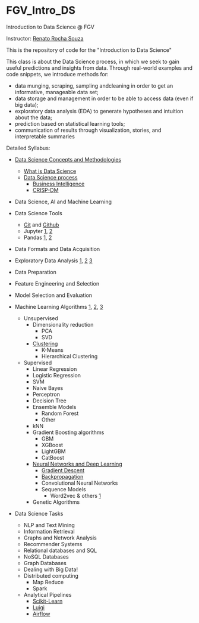 # FGV_Intro_DS
Introduction to Data Science @ FGV

Instructor: [Renato Rocha Souza](http://emap.fgv.br/corpo-docente/renato-rocha-souza)

This is the repository of code for the "Introduction to Data Science"

This class is about the Data Science process, in which we seek to gain useful predictions and insights from data. 
Through real-world examples and code snippets, we introduce methods for:

+ data munging, scraping, sampling andcleaning in order to get an informative, manageable data set;
+ data storage and management in order to be able to access data (even if big data);
+ exploratory data analysis (EDA) to generate hypotheses and intuition about the data;
+ prediction based on statistical learning tools;
+ communication of results through visualization, stories, and interpretable summaries

Detailed Syllabus:

+ [Data Science Concepts and Methodologies](https://docs.google.com/presentation/d/1ysQroWAcUJBizt00v7q-Ss1lalJlojZBlRInLQTDJV8/edit?usp=sharing)
  + [What is Data Science](http://proquest.safaribooksonline.com/book/databases/9781449363871)
  + [Data Science process](https://www.amazon.com/Applied-Predictive-Analytics-Principles-Professional/dp/1118727967)
    + [Business Intelligence](https://en.wikipedia.org/wiki/Business_intelligence)
    + [CRISP-DM](https://en.wikipedia.org/wiki/Cross-industry_standard_process_for_data_mining)
+ Data Science, AI and Machine Learning
+ Data Science Tools
  + [Git](https://git-scm.com/book/en/v2) and [Github](https://guides.github.com/)
  + Jupyter [1](http://jupyter.org/), [2](https://github.com/jupyterlab/jupyterlab)
  + Pandas [1](http://proquest.safaribooksonline.com/9781449323592), [2](http://pandas.pydata.org/pandas-docs/stable/)

+ Data Formats and Data Acquisition
+ Exploratory Data Analysis [1](http://greenteapress.com/thinkstats2/html/index.html), [2](http://people.duke.edu/~ccc14/sta-663-2017/#) [3](oreilly.com/catalog/9780596802363/)

+ Data Preparation
+ Feature Engineering and Selection
+ Model Selection and Evaluation
+ Machine Learning Algorithms [1](http://cdn.intechopen.com/pdfs-wm/10694.pdf), [2](https://machinelearningmastery.com/a-tour-of-machine-learning-algorithms/), [3](https://www.analyticsvidhya.com/blog/2017/09/common-machine-learning-algorithms/)
  + Unsupervised
    + Dimensionality reduction
      + PCA
      + SVD
    + [Clustering](https://dataaspirant.com/2016/09/24/classification-clustering-alogrithms/)
      + K-Means
      + Hierarchical Clustering
  + Supervised
    + Linear Regression
    + Logistic Regression
    + SVM
    + Naive Bayes
    + Perceptron
    + Decision Tree
    + Ensemble Models
      + Random Forest
      + Other 
    + kNN
    + Gradient Boosting algorithms
      + GBM
      + XGBoost
      + LightGBM
      + CatBoost
    + [Neural Networks and Deep Learning](https://www.youtube.com/watch?v=aircAruvnKk&t=0s&index=1&list=PLZHQObOWTQDNU6R1_67000Dx_ZCJB-3pi)
      + [Gradient Descent](https://www.youtube.com/watch?v=IHZwWFHWa-w&t=0s&index=2&list=PLZHQObOWTQDNU6R1_67000Dx_ZCJB-3pi)
      + [Backpropagation](https://www.youtube.com/watch?v=Ilg3gGewQ5U&t=0s&index=3&list=PLZHQObOWTQDNU6R1_67000Dx_ZCJB-3pi)
      + Convolutional Neural Networks
      + Sequence Models
        + Word2vec & others [1](http://www.nilc.icmc.usp.br/nilc/index.php/repositorio-de-word-embeddings-do-nilc)
    + Genetic Algorithms

+ Data Science Tasks
  + NLP and Text Mining
  + Information Retrieval
  + Graphs and Network Analysis
  + Recommender Systems
  + Relational databases and SQL
  + NoSQL Databases
  + Graph Databases
  + Dealing with Big Data!
  + Distributed computing
    + Map Reduce
    + Spark
  + Analytical Pipelines
    + [Scikit-Learn](http://scikit-learn.org/stable/modules/generated/sklearn.pipeline.Pipeline.html)
    + [Luigi](https://github.com/spotify/luigi)
    + [Airflow](https://airflow.apache.org/)
